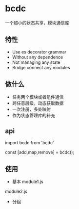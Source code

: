 # bcdc
一个超小的状态共享，模块通信库

## 特性  
- Use es decorator grammar
- Without any dependence
- Not managing any state
- Bridge connect any modules

## 做什么

- 任务两个模块或者组件通信
- 跨任意层级，动态获取数据
- 一次注册，多处映射
- 作为状态管理库的补充

## api
import bcdc from 'bcdc'

const [add,map,remove] = bcdc();

## 使用
- 基本
module1.js

module2.js


- 分组
